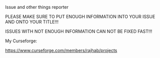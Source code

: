 

Issue and other things reporter

PLEASE MAKE SURE TO PUT ENOUGH INFORMATION INTO YOUR ISSUE AND ONTO YOUR TITLE!!!

ISSUES WITH NOT ENOUGH INFORMATION CAN NOT BE FIXED FAST!!!

My Curseforge:

https://www.curseforge.com/members/rajhab/projects
